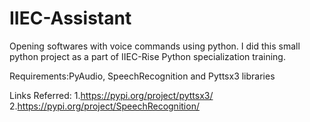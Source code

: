 # IIEC-Assistant
Opening softwares with voice commands using python.
I did this small python project as a part of IIEC-Rise Python specialization training.

Requirements:PyAudio, SpeechRecognition and Pyttsx3 libraries

Links Referred:
1.https://pypi.org/project/pyttsx3/
2.https://pypi.org/project/SpeechRecognition/

